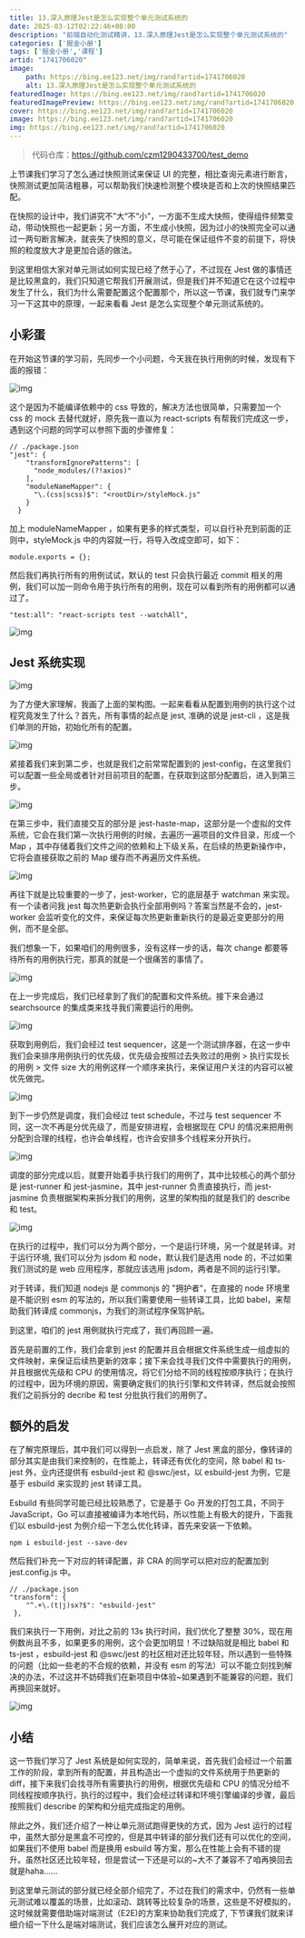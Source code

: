 ```yaml
---
title: 13.深入原理Jest是怎么实现整个单元测试系统的
date: 2025-03-12T02:22:46+08:00
description: "前端自动化测试精讲，13.深入原理Jest是怎么实现整个单元测试系统的"
categories: ['掘金小册']
tags: ['掘金小册','课程']
artid: "1741706020"
image:
    path: https://bing.ee123.net/img/rand?artid=1741706020
    alt: 13.深入原理Jest是怎么实现整个单元测试系统的
featuredImage: https://bing.ee123.net/img/rand?artid=1741706020
featuredImagePreview: https://bing.ee123.net/img/rand?artid=1741706020
cover: https://bing.ee123.net/img/rand?artid=1741706020
image: https://bing.ee123.net/img/rand?artid=1741706020
img: https://bing.ee123.net/img/rand?artid=1741706020
---
```


> 代码仓库：<https://github.com/czm1290433700/test_demo>

上节课我们学习了怎么通过快照测试来保证 UI 的完整，相比查询元素进行断言，快照测试更加简洁粗暴，可以帮助我们快速检测整个模块是否和上次的快照结果匹配。

在快照的设计中，我们讲究不”大“不“小”，一方面不生成大快照，使得组件频繁变动，带动快照也一起更新；另一方面，不生成小快照，因为过小的快照完全可以通过一两句断言解决，就丧失了快照的意义，尽可能在保证组件不变的前提下，将快照的粒度放大才是更加合适的做法。

到这里相信大家对单元测试如何实现已经了然于心了，不过现在 Jest 做的事情还是比较黑盒的，我们只知道它帮我们开展测试，但是我们并不知道它在这个过程中发生了什么，我们为什么需要配置这个配置那个，所以这一节课，我们就专门来学习一下这其中的原理，一起来看看 Jest 是怎么实现整个单元测试系统的。

## 小彩蛋

在开始这节课的学习前，先同步一个小问题，今天我在执行用例的时候，发现有下面的报错：

![img](https://p3-juejin.byteimg.com/tos-cn-i-k3u1fbpfcp/23d2811c965247f8af1049394a0abf2c~tplv-k3u1fbpfcp-zoom-1.image)

这个是因为不能编译依赖中的 css 导致的，解决方法也很简单，只需要加一个 css 的 mock 去替代就好，原先我一直以为 react-scripts 有帮我们完成这一步，遇到这个问题的同学可以参照下面的步骤修复：

```
// ./package.json
"jest": {
    "transformIgnorePatterns": [
      "node_modules/(?!axios)"
    ],
    "moduleNameMapper": {
      "\.(css|scss)$": "<rootDir>/styleMock.js"
    }
  }
```

加上 moduleNameMapper ，如果有更多的样式类型，可以自行补充到前面的正则中，styleMock.js 中的内容就一行，将导入改成空即可，如下：

```
module.exports = {};
```

然后我们再执行所有的用例试试，默认的 test 只会执行最近 commit 相关的用例，我们可以加一则命令用于执行所有的用例，现在可以看到所有的用例都可以通过了。

```
"test:all": "react-scripts test --watchAll",
```

![img](https://p3-juejin.byteimg.com/tos-cn-i-k3u1fbpfcp/5ab99e8017554b1ab6da0e9498548188~tplv-k3u1fbpfcp-zoom-1.image)

## Jest 系统实现

![img](https://p3-juejin.byteimg.com/tos-cn-i-k3u1fbpfcp/20d693f12ac94c92a035a60ccf5abc99~tplv-k3u1fbpfcp-zoom-1.image)

为了方便大家理解，我画了上面的架构图。一起来看看从配置到用例的执行这个过程究竟发生了什么？首先，所有事情的起点是 jest, 准确的说是 jest-cli ，这是我们单测的开始，初始化所有的配置。

![img](https://p3-juejin.byteimg.com/tos-cn-i-k3u1fbpfcp/f05a96c54735466581d39f3b111de899~tplv-k3u1fbpfcp-zoom-1.image)

紧接着我们来到第二步，也就是我们之前常常配置到的 jest-config，在这里我们可以配置一些全局或者针对目前项目的配置，在获取到这部分配置后，进入到第三步。

![img](https://p3-juejin.byteimg.com/tos-cn-i-k3u1fbpfcp/224cd60c9bf4465682d3325d2a16dde4~tplv-k3u1fbpfcp-zoom-1.image)

在第三步中，我们直接交互的部分是 jest-haste-map，这部分是一个虚拟的文件系统，它会在我们第一次执行用例的时候，去遍历一遍项目的文件目录，形成一个 Map ，其中存储着我们文件之间的依赖和上下级关系，在后续的热更新操作中，它将会直接获取之前的 Map 缓存而不再遍历文件系统。

![img](https://p3-juejin.byteimg.com/tos-cn-i-k3u1fbpfcp/0dc180624a464821b1a6885fd1b42247~tplv-k3u1fbpfcp-zoom-1.image)

再往下就是比较重要的一步了，jest-worker，它的底层基于 watchman 来实现。有一个读者问我 jest 每次热更新会执行全部用例吗？答案当然是不会的，jest-worker 会监听变化的文件，来保证每次热更新重新执行的是最近变更部分的用例，而不是全部。

我们想象一下，如果咱们的用例很多，没有这样一步的话，每次 change 都要等待所有的用例执行完，那真的就是一个很痛苦的事情了。

![img](https://p3-juejin.byteimg.com/tos-cn-i-k3u1fbpfcp/053ef856121a47f0845ccd0245b18f38~tplv-k3u1fbpfcp-zoom-1.image)

在上一步完成后，我们已经拿到了我们的配置和文件系统。接下来会通过 searchsource 的集成类来找寻我们需要运行的用例。

![img](https://p3-juejin.byteimg.com/tos-cn-i-k3u1fbpfcp/dbc8340d172a40d188f8d40601e22d44~tplv-k3u1fbpfcp-zoom-1.image)

获取到用例后，我们会经过 test sequencer，这是一个测试排序器，在这一步中我们会来排序用例执行的优先级，优先级会按照过去失败过的用例 > 执行实现长的用例 > 文件 size 大的用例这样一个顺序来执行，来保证用户关注的内容可以被优先做完。

![img](https://p3-juejin.byteimg.com/tos-cn-i-k3u1fbpfcp/a0aeb0a5f9294f77a1cb4f822f70c988~tplv-k3u1fbpfcp-zoom-1.image)

到下一步仍然是调度，我们会经过 test schedule，不过与 test sequencer 不同，这一次不再是分优先级了，而是安排进程，会根据现在 CPU 的情况来把用例分配到合理的线程，也许会单线程，也许会安排多个线程来分开执行。

![img](https://p3-juejin.byteimg.com/tos-cn-i-k3u1fbpfcp/ca60a8414bcb4283b7336c73e5ee2637~tplv-k3u1fbpfcp-zoom-1.image)

调度的部分完成以后，就要开始着手执行我们的用例了，其中比较核心的两个部分是 jest-runner 和 jest-jasmine，其中 jest-runner 负责直接执行，而 jest-jasmine 负责根据架构来拆分我们的用例，这里的架构指的就是我们的 describe 和 test。

![img](https://p3-juejin.byteimg.com/tos-cn-i-k3u1fbpfcp/1ff8af3e8e4a4926847accb3823ea595~tplv-k3u1fbpfcp-zoom-1.image)

在执行的过程中，我们可以分为两个部分，一个是运行环境，另一个就是转译。对于运行环境, 我们可以分为 jsdom 和 node，默认我们是选用 node 的，不过如果我们测试的是 web 应用程序，那就应该选用 jsdom，两者是不同的运行引擎。

对于转译，我们知道 nodejs 是 commonjs 的 "拥护者“，在直接的 node 环境里是不能识别 esm 的写法的，所以我们需要使用一些转译工具，比如 babel，来帮助我们转译成 commonjs，为我们的测试程序保驾护航。

到这里，咱们的 jest 用例就执行完成了，我们再回顾一遍。

首先是前置的工作，我们会拿到 jest 的配置并且会根据文件系统生成一组虚拟的文件映射，来保证后续热更新的效率；接下来会找寻我们文件中需要执行的用例，并且根据优先级和 CPU 的使用情况，将它们分给不同的线程按顺序执行；在执行的过程中，因为环境的原因，需要确定我们的执行引擎和文件转译，然后就会按照我们之前拆分的 decribe 和 test 分批执行我们的用例了。

## 额外的启发

在了解完原理后，其中我们可以得到一点启发，除了 Jest 黑盒的部分，像转译的部分其实是由我们来控制的，在性能上，转译还有优化的空间，除 babel 和 ts-jest 外，业内还提供有 esbuild-jest 和 @swc/jest，以 esbuild-jest 为例，它是基于 esbuild 来实现的 jest 转译工具。

Esbuild 有些同学可能已经比较熟悉了，它是基于 Go 开发的打包工具，不同于 JavaScript，Go 可以直接被编译为本地代码，所以性能上有极大的提升，下面我们以 esbuild-jest 为例介绍一下怎么优化转译，首先来安装一下依赖。

```
npm i esbuild-jest --save-dev
```

然后我们补充一下对应的转译配置，非 CRA 的同学可以把对应的配置加到 jest.config.js 中。

```
// ./package.json
"transform": {
    "^.+\.(t|j)sx?$": "esbuild-jest"
 },
```

我们来执行一下用例，对比之前的 13s 执行时间，我们优化了整整 30%，现在用例数尚且不多，如果更多的用例，这个会更加明显！不过缺陷就是相比 babel 和 ts-jest ，esbuild-jest 和 @swc/jest 的社区相对还比较年轻，所以遇到一些特殊的问题（比如一些老的不合规的依赖，并没有 esm 的写法）可以不能立刻找到解决的办法，不过这并不妨碍我们在新项目中体验~如果遇到不能兼容的问题，我们再换回来就好。

![img](https://p3-juejin.byteimg.com/tos-cn-i-k3u1fbpfcp/7b44336b29d44353af610fd31656a2b8~tplv-k3u1fbpfcp-zoom-1.image)

## 小结

这一节我们学习了 Jest 系统是如何实现的，简单来说，首先我们会经过一个前置工作的阶段，拿到所有的配置，并且构造出一个虚拟的文件系统用于热更新的 diff，接下来我们会找寻所有需要执行的用例，根据优先级和 CPU 的情况分给不同线程按顺序执行，执行的过程中，我们会经过转译和环境引擎编译的步骤，最后按照我们 describe 的架构和分组完成指定的用例。

除此之外，我们还介绍了一种让单元测试跑得更快的方式，因为 Jest 运行的过程中，虽然大部分是黑盒不可控的，但是其中转译的部分我们还有可以优化的空间，如果我们不使用 babel 而是换用 esbuild 等方案，那么在性能上会有不错的提升。虽然社区还比较年轻，但是尝试一下还是可以的~大不了兼容不了咱再换回去就是haha……

到这里单元测试的部分就已经全部介绍完了，不过在我们的需求中，仍然有一些单元测试难以覆盖的场景，比如滚动、跳转等比较复杂的场景，这些是不好模拟的，这时候就需要借助端对端测试（E2E)的方案来协助我们完成了, 下节课我们就来详细介绍一下什么是端对端测试，我们应该怎么展开对应的测试。